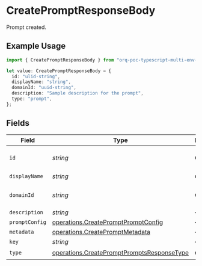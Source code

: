 # CreatePromptResponseBody

Prompt created.

## Example Usage

```typescript
import { CreatePromptResponseBody } from "orq-poc-typescript-multi-env-version/models/operations";

let value: CreatePromptResponseBody = {
  id: "ulid-string",
  displayName: "string",
  domainId: "uuid-string",
  description: "Sample description for the prompt",
  type: "prompt",
};
```

## Fields

| Field                                                                                                    | Type                                                                                                     | Required                                                                                                 | Description                                                                                              |
| -------------------------------------------------------------------------------------------------------- | -------------------------------------------------------------------------------------------------------- | -------------------------------------------------------------------------------------------------------- | -------------------------------------------------------------------------------------------------------- |
| `id`                                                                                                     | *string*                                                                                                 | :heavy_check_mark:                                                                                       | The id of the resource                                                                                   |
| `displayName`                                                                                            | *string*                                                                                                 | :heavy_check_mark:                                                                                       | N/A                                                                                                      |
| `domainId`                                                                                               | *string*                                                                                                 | :heavy_check_mark:                                                                                       | The id of the resource                                                                                   |
| `description`                                                                                            | *string*                                                                                                 | :heavy_minus_sign:                                                                                       | N/A                                                                                                      |
| `promptConfig`                                                                                           | [operations.CreatePromptPromptConfig](../../models/operations/createpromptpromptconfig.md)               | :heavy_minus_sign:                                                                                       | N/A                                                                                                      |
| `metadata`                                                                                               | [operations.CreatePromptMetadata](../../models/operations/createpromptmetadata.md)                       | :heavy_minus_sign:                                                                                       | N/A                                                                                                      |
| `key`                                                                                                    | *string*                                                                                                 | :heavy_minus_sign:                                                                                       | N/A                                                                                                      |
| `type`                                                                                                   | [operations.CreatePromptPromptsResponseType](../../models/operations/createpromptpromptsresponsetype.md) | :heavy_check_mark:                                                                                       | N/A                                                                                                      |